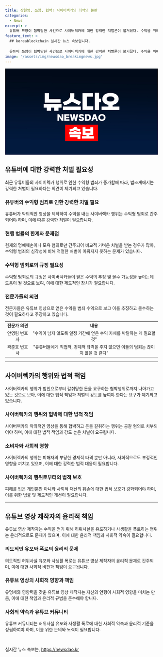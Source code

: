 ```yaml
---
title: 장원영, 쯔양, 협박! 사이버렉카의 최악의 논란
categories:
  - News
excerpt: >
  유튜버 쯔양이 협박당한 사건으로 사이버렉카에 대한 강력한 처벌론이 불거졌다. 수익을 위해 악의적 영상을 제작하고 사생활을 폭로해 금전을 갈취하는 행위는 수익형 범죄로 보는 의견도 제기되며, 검찰은 이에 대해 수사에 착수했다. 전문가들은 명예훼손이나 모욕 혐의뿐만 아니라 수익형 범죄로 적용해야 하며, 범죄 수익을 모두 몰수하고 추징할 필요가 있다는 지적이다. 사이버렉카들에게 경제적 타격을 주는 것이 필요하다는 견해도 나오고 있다.
feature_text: >
  ## koreablockchain 실시간 뉴스 속보입니다.

  유튜버 쯔양이 협박당한 사건으로 사이버렉카에 대한 강력한 처벌론이 불거졌다. 수익을 위해 악의적 영상을 제작하고 사생활을 폭로해 금전을 갈취하는 행위는 수익형 범죄로 보는 의견도 제기되며, 검찰은 이에 대해 수사에 착수했다. 전문가들은 명예훼손이나 모욕 혐의뿐만 아니라 수익형 범죄로 적용해야 하며, 범죄 수익을 모두 몰수하고 추징할 필요가 있다는 지적이다. 사이버렉카들에게 경제적 타격을 주는 것이 필요하다는 견해도 나오고 있다.
image: '/assets/img/newsdao_breakingnews.jpg'
---
```


<p><img src="/assets/img/newsdao_breakingnews.jpg" alt="koreablockchain 속보" /></p>

<h2 data-ke-size="size26">유튜버에 대한 강력한 처벌 필요성</h2>

<p data-ke-size="size16">최근 유튜버들의 사이버렉카 행위로 인한 수익형 범죄가 증가함에 따라, 법조계에서는 강력한 처벌이 필요하다는 의견이 제기되고 있습니다.</p>

<h3>유튜버의 수익형 범죄로 인한 강력한 처벌 필요</h3>

<p data-ke-size="size16">유튜버가 악의적인 영상을 제작하여 수익을 내는 사이버렉카 행위는 수익형 범죄로 간주되어야 하며, 이에 따른 강력한 처벌이 필요합니다.</p>

<h3>현행 법률의 한계와 문제점</h3>

<p data-ke-size="size16">현재의 명예훼손이나 모욕 혐의로만 간주되어 비교적 가벼운 처벌을 받는 경우가 많아, 수익형 범죄의 심각성에 비해 적절한 처벌이 이뤄지지 못하는 문제가 있습니다.</p>

<h3>수익형 범죄로의 규정 필요성</h3>

<p data-ke-size="size16">수익형 범죄로의 규정은 사이버렉카들이 얻은 수익의 추징 및 몰수 가능성을 높이는데 도움이 될 것으로 보여, 이에 대한 제도적인 장치가 필요합니다.</p>

<h3>전문가들의 의견</h3>

<p data-ke-size="size16">전문가들은 유튜브 영상으로 얻은 수익을 범죄 수익으로 보고 이를 추징하고 몰수하는 것이 필요하다고 주장하고 있습니다.</p>

<table>
  <tr>
    <td style="text-align: center; height: 17px;"><b>전문가 의견</b></td>
    <td style="text-align: center; height: 17px;"><b>내용</b></td>
  </tr>
  <tr>
    <td style="text-align: center; height: 17px;">안영림 변호사</td>
    <td style="text-align: center; height: 17px;">"수익이 남지 않도록 일정 기간에 얻은 수익 자체를 박탈하는 게 필요할 것"</td>
  </tr>
  <tr>
    <td style="text-align: center; height: 17px;">곽준호 변호사</td>
    <td style="text-align: center; height: 17px;">"유튜버들에게 직접적, 경제적 타격을 주지 않으면 이들의 범죄는 끊이지 않을 것 같다"</td>
  </tr>
</table>

<hr>

<h2 data-ke-size="size26">사이버렉카의 행위와 법적 책임</h2>

<p data-ke-size="size16">사이버렉카의 행위가 범인으로부터 갈취당한 돈을 요구하는 협박행위로까지 나아가고 있는 것으로 보아, 이에 대한 법적 책임과 처벌의 강도를 높여야 한다는 요구가 제기되고 있습니다.</p>

<h3>사이버렉카의 행위와 협박에 대한 법적 책임</h3>

<p data-ke-size="size16">사이버렉카의 악의적인 영상을 통해 협박하고 돈을 갈취하는 행위는 공갈 혐의로 치부되어야 하며, 이에 대한 법적 책임과 강도 높은 처벌이 요구됩니다.</p>

<h3>소비자와 사회적 영향</h3>

<p data-ke-size="size16">사이버렉카의 행위는 피해자의 부당한 경제적 타격 뿐만 아니라, 사회적으로도 부정적인 영향을 끼치고 있으며, 이에 대한 강력한 법적 대응이 필요합니다.</p>

<h3>사이버렉카의 행위로부터의 법적 보호</h3>

<p data-ke-size="size16">피해를 입은 개인뿐만 아니라 사회적 재산의 훼손에 대한 법적 보호가 강화되어야 하며, 이를 위한 법률 및 제도적인 개선이 필요합니다.</p>

<hr>

<h2 data-ke-size="size26">유튜브 영상 제작자의 윤리적 책임</h2>

<p data-ke-size="size16">유튜브 영상 제작자는 수익을 얻기 위해 허위사실을 유포하거나 사생활을 폭로하는 행위는 윤리적으로도 문제가 있으며, 이에 대한 윤리적 책임과 사회적 약속이 필요합니다.</p>

<h3>의도적인 유포와 폭로의 윤리적 문제</h3>

<p data-ke-size="size16">의도적인 허위사실 유포와 사생활 폭로는 유튜브 영상 제작자의 윤리적 문제로 간주되며, 이에 대한 사회적 비판과 책임이 요구됩니다.</p>

<h3>유튜브 영상의 사회적 영향과 책임</h3>

<p data-ke-size="size16">유명세와 영향력을 갖춘 유튜브 영상 제작자는 자신의 언행이 사회적 영향을 미치는 만큼, 이에 대한 책임과 윤리적 규범을 준수해야 합니다.</p>

<h3>사회적 약속과 유튜브 커뮤니티</h3>

<p data-ke-size="size16">유튜브 커뮤니티는 허위사실 유포와 사생활 폭로에 대한 사회적 약속과 윤리적 기준을 정립하여야 하며, 이를 위한 논의와 노력이 필요합니다.</p>

<p data-ke-size="size16">&nbsp;</p>
실시간 뉴스 속보는, <a href="https://newsdao.kr" rel="dofollow">https://newsdao.kr</a>


